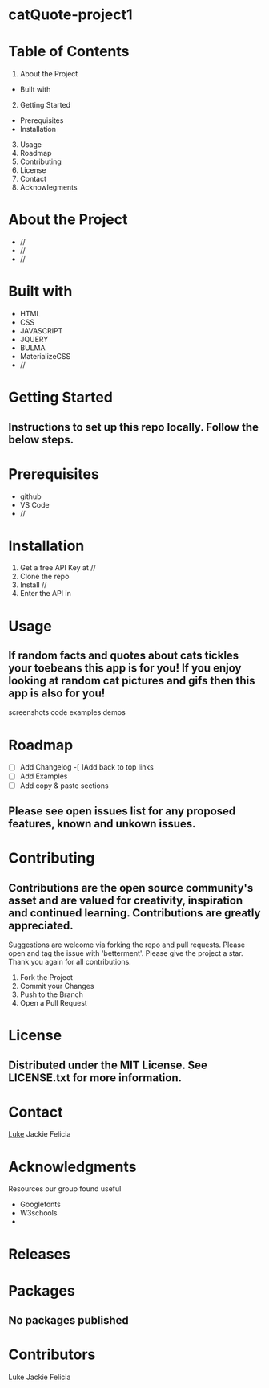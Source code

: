 # catQuote-project1

# Table of Contents
1. About the Project
* Built with
2. Getting Started
* Prerequisites
* Installation
3. Usage
4. Roadmap
5. Contributing
6. License
7. Contact
8. Acknowlegments

# About the Project

* //
* //
* //


# Built with

* HTML
* CSS
* JAVASCRIPT
* JQUERY
* BULMA
* MaterializeCSS
* //

# Getting Started

## Instructions to set up this repo locally. Follow the below steps.

# Prerequisites

* github
* VS Code
* //

# Installation

1. Get a free API Key at //
2. Clone the repo
3. Install //
4. Enter the API in 

# Usage

## If random facts and quotes about cats tickles your toebeans this app is for you! If you enjoy looking at random cat pictures and gifs then this app is also for you! 

screenshots
code examples
demos


# Roadmap

-[ ] Add Changelog
-[ ]Add back to top links
-[ ] Add Examples
-[ ] Add copy & paste sections

## Please see open issues list for any proposed features, known and unkown issues.

# Contributing

## Contributions are the open source community's asset and are valued for creativity, inspiration and continued learning. Contributions are greatly appreciated.
Suggestions are welcome via forking the repo and pull requests. Please open and tag the issue with 'betterment'. Please give the project a star. Thank you again for all contributions.
1. Fork the Project
2. Commit your Changes
4. Push to the Branch
5. Open a Pull Request

# License

## Distributed under the MIT License. See LICENSE.txt for more information.

# Contact

[Luke](https://github.com/BarkMulcher?tab=repositories) 
Jackie 
Felicia 


# Acknowledgments

Resources our group found useful
* Googlefonts
* W3schools
*

# Releases



# Packages

## No packages published

# Contributors

Luke
Jackie
Felicia


